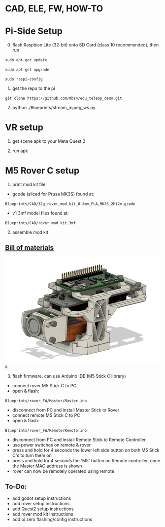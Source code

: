# CAD, ELE, FW, HOW-TO

# Pi-Side Setup

0. flash Raspbian Lite (32-bit) onto SD Card (class 10 recommended), then run

`sudo apt-get update`

`sudo apt-get upgrade`

`sudo raspi-config`

1. get the repo to the pi

`git clone https://github.com/mbz4/edu_teleop_demo.git`

2. python ./Blueprints/stream_mjpeg_ws.py

# VR setup

1. get scene apk to your Meta Quest 2

2. run apk

# M5 Rover C setup

1. print mod kit file 

- gcode (sliced for Prusa MK3S) found at:

`Blueprints/CAD/32g_rover_mod_kit_0.3mm_PLA_MK3S_2h12m.gcode` 

- v1 3mf model files found at:

`Blueprints/CAD/rover_mod_kit.3mf`

2. assemble mod kit
 
## [Bill of materials](./CAD/README.md)


![Assembled v2 with screws](./CAD/v2_w_screws.png)
s

3. flash firmware, can use Arduino IDE (M5 Stick C library)

- connect rover M5 Stick C to PC
- open & flash:

`Blueprints/rover_FW/Master/Master.ino`

- disconnect from PC and install Master Stick to Rover
- connect remote M5 Stick C to PC
- open & flash:

`Blueprints/rover_FW/Remote/Remote.ino`

- disconnect from PC and install Remote Stick to Remote Controller
- use power switches on remote & rover
- press and hold for 4 seconds the lower left side button on both M5 Stick C's to turn them on
- press and hold for 4 seconds the 'M5' button on Remote controller, once the Master MAC address is shown
- rover can now be remotely operated using remote

## To-Do:

- add godot setup instructions
- add rover setup instructions
- add Quest2 setup instructions
- add rover mod kit instructions
- add pi zero flashing/config instructions